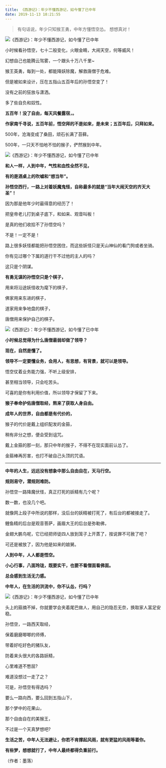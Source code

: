 ```yaml
---
title: 《西游记》：年少不懂西游记，如今懂了已中年
date: 2019-11-13 18:21:55
---
```


> 有句话说，年少只知猴王勇，中年方懂悟空怂。 想想真对！

![《西游记》：年少不懂西游记，如今懂了已中年](http://p1.pstatp.com/large/pgc-image/1527735483188d4451505ad)
 


 小时候看孙悟空，七十二般变化，火眼金睛，大闹天空，何等威风！

 幻想自己也能腾云驾雾，一个跟头十万八千里~

 猴王英勇，每到一处，都能降妖除魔，解救唐僧于危难。

 但是被如来设计，压在五指山五百年后的孙悟空变了！

 没有之前的狂放与潇洒。

 多了些自负和奴性。

 **五百年！没了自由，每天风餐露宿，。**

 **作家南千寻说，五百年前，悟空拜的不是如来，是未来；五百年后，只拜如来。**

 500年，沧海变成了桑田，顽石长满了苔藓。

 500年，一只天不怕地不怕的猴子，俨然猴到中年。

![《西游记》：年少不懂西游记，如今懂了已中年](http://p9.pstatp.com/large/pgc-image/1527735483181d88c8aad07)
 


 **和人一样，人到中年，气性和血性全然不见，**

 **有的是酒桌上的吹嘘和“想当年”。**

 **孙悟空西行，一路上对着妖魔鬼怪，自称最多的就是“当年大闹天空的齐天大圣”！**

 因为那是他年少时最得意的经历了！

 把皇帝老儿打到桌子底下，和如来、观音叫板！

 是真的他们收拾不了孙悟空吗？

 不是！一定不是！

 路上很多妖怪都能把孙悟空困住，而这些妖怪只是天山神仙的看门狗或者坐骑。

 你有见过哪个下属的道行干不过他的主人的吗？

 这只是个阴谋。

 **有勇无谋的孙悟空只是个棋子，**

 用来将沿途妖怪收为麾下的棋子，

 佛家用来东进的棋子，

 道家用来争地盘的棋子，

 唐僧用来保护自己的棋子。

![《西游记》：年少不懂西游记，如今懂了已中年](http://p3.pstatp.com/large/pgc-image/1527735483201b4f7623438)
 


 **小时候总觉得为什么唐僧最弱却做了领导？**

 **现在，自然是懂了。**

 **领导不一定要懂业务，会用人，有思想，有背景，就可以是领导。**

 悟空仗着业务能力强，不听上级安排，

 甚至相当领导，只会吃苦头。

 可喜的是你有利用价值，所以领导才保留了下来。

 **猴子奉命护佑唐僧取经，熬来了获取人身自由。**

 **成年人的世界，自由都是有代价的，**

 猴子的代价是戴上组织配发的金箍，

 稍有非分之想，便会受到诅咒。

 戴上金箍的那一刻，那只中年的猴子，不得不在现实面前认怂了。

 金箍棒再厉害，也打不破自己头顶的咒语。

--- 

 **中年的人生，远远没有想象中那么自由自在，天马行空。**

 **规则易守，潜规则难防。**

 孙悟空一路降魔伏怪，真正打死的妖精有几个呢？

 数一数，也没几个吧。

 就像网上段子中所说的那样，没后台的妖精被打死了，有后台的都被接走了。

 鲤鱼精的后台是观音菩萨，画眉大王的后台是弥勒佛，

 金翅大鹏鸟呢，它已经把师徒四人放到笼子上开蒸了，按说罪不可赦了吧？

 可还是被放了，因为他是如来的娘舅。

 **人到中年，人人都是悟空。**

 **小心行事，八面玲珑，既要实干，也要不看僧面看佛面。**

 **总会感到生活无力感。**

 **中年人，在生活的洪流中，你不认怂，行吗？**

![《西游记》：年少不懂西游记，如今懂了已中年](http://p3.pstatp.com/large/pgc-image/152773548319388030b2976)
 


 头上的箍摘不掉，你就要学会夹着尾巴做人，用自己的隐忍无奈，换取家人富足安稳。

 孙悟空，一路西天取经，

 保着磨磨唧唧的师傅，

 带着好吃好色的猪队友，

 防着来头很大的各路妖精，

 心里难道不憋屈?

 难道没想过一走了之？

 可是，孙悟空有得选吗？

 要么一路向西，要么回到五指山下，

 那个梦中的花果山，

 那个自由自在的美猴王，

 不过是一个天真梦想吧?

 **生活之苦，中年人无法避让，你若不肯撑起风雨，就有更猛的风雨等着你。**

 **有些梦，想想就行了，中年人最终都得负重前行。**

 （作者：墨落）

